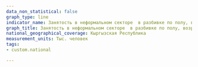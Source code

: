 ```yaml
---
data_non_statistical: false
graph_type: line
indicator_name: Занятость в неформальном секторе  в разбивке по полу, возрасту, город-село и отраслям экономики
graph_title: Занятость в неформальном секторе  в разбивке по полу, возрасту, город-село и отраслям экономики, включая сельское хозяйство
national_geographical_coverage: Кыргызская Республика
measurement_units: Тыс. человек
tags:
- custom.national

---
```

